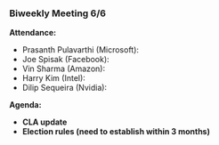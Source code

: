 ### Biweekly Meeting 6/6
 
**Attendance:**
* Prasanth Pulavarthi (Microsoft): 
* Joe Spisak (Facebook): 
* Vin Sharma (Amazon): 
* Harry Kim (Intel): 
* Dilip Sequeira (Nvidia): 
 
**Agenda:**
* **CLA update**  
* **Election rules (need to establish within 3 months)**  
 
